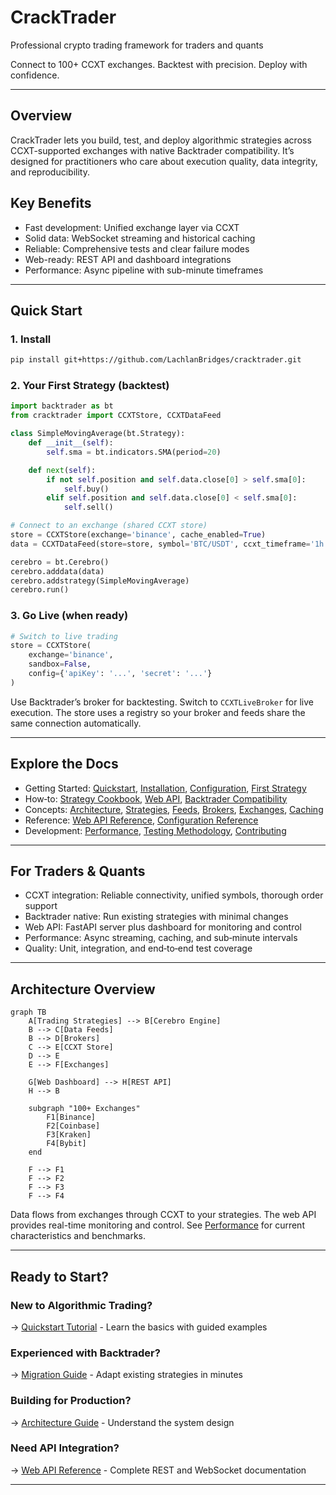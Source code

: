 # CrackTrader

Professional crypto trading framework for traders and quants

Connect to 100+ CCXT exchanges. Backtest with precision. Deploy with confidence.

---

## Overview

CrackTrader lets you build, test, and deploy algorithmic strategies across CCXT-supported exchanges with native Backtrader compatibility. It’s designed for practitioners who care about execution quality, data integrity, and reproducibility.

## Key Benefits

- Fast development: Unified exchange layer via CCXT
- Solid data: WebSocket streaming and historical caching
- Reliable: Comprehensive tests and clear failure modes
- Web-ready: REST API and dashboard integrations
- Performance: Async pipeline with sub-minute timeframes

---

## Quick Start

### 1. Install

```bash
pip install git+https://github.com/LachlanBridges/cracktrader.git
```

### 2. Your First Strategy (backtest)

```python
import backtrader as bt
from cracktrader import CCXTStore, CCXTDataFeed

class SimpleMovingAverage(bt.Strategy):
    def __init__(self):
        self.sma = bt.indicators.SMA(period=20)

    def next(self):
        if not self.position and self.data.close[0] > self.sma[0]:
            self.buy()
        elif self.position and self.data.close[0] < self.sma[0]:
            self.sell()

# Connect to an exchange (shared CCXT store)
store = CCXTStore(exchange='binance', cache_enabled=True)
data = CCXTDataFeed(store=store, symbol='BTC/USDT', ccxt_timeframe='1h')

cerebro = bt.Cerebro()
cerebro.adddata(data)
cerebro.addstrategy(SimpleMovingAverage)
cerebro.run()
```

### 3. Go Live (when ready)

```python
# Switch to live trading
store = CCXTStore(
    exchange='binance',
    sandbox=False,
    config={'apiKey': '...', 'secret': '...'}
)
```

Use Backtrader’s broker for backtesting. Switch to `CCXTLiveBroker` for live execution. The store uses a registry so your broker and feeds share the same connection automatically.

---

## Explore the Docs

- Getting Started: [Quickstart](getting_started/quickstart.md), [Installation](getting_started/installation.md), [Configuration](getting_started/configuration.md), [First Strategy](getting_started/first_strategy.md)
- How‑to: [Strategy Cookbook](strategy_guide.md), [Web API](WEB_API.md), [Backtrader Compatibility](integrations/backtrader_compat.md)
- Concepts: [Architecture](core_concepts/architecture.md), [Strategies](core_concepts/strategies.md), [Feeds](core_concepts/feeds.md), [Brokers](core_concepts/brokers.md), [Exchanges](core_concepts/exchanges.md), [Caching](core_concepts/caching.md)
- Reference: [Web API Reference](reference/web_api.md), [Configuration Reference](reference/configuration.md)
- Development: [Performance](performance/overview.md), [Testing Methodology](testing/known_gaps.md), [Contributing](development/README.md)

---

## For Traders & Quants

- CCXT integration: Reliable connectivity, unified symbols, thorough order support
- Backtrader native: Run existing strategies with minimal changes
- Web API: FastAPI server plus dashboard for monitoring and control
- Performance: Async streaming, caching, and sub‑minute intervals
- Quality: Unit, integration, and end‑to‑end test coverage

---

## Architecture Overview

```mermaid
graph TB
    A[Trading Strategies] --> B[Cerebro Engine]
    B --> C[Data Feeds]
    B --> D[Brokers]
    C --> E[CCXT Store]
    D --> E
    E --> F[Exchanges]

    G[Web Dashboard] --> H[REST API]
    H --> B

    subgraph "100+ Exchanges"
        F1[Binance]
        F2[Coinbase]
        F3[Kraken]
        F4[Bybit]
    end

    F --> F1
    F --> F2
    F --> F3
    F --> F4
```

Data flows from exchanges through CCXT to your strategies. The web API provides real-time monitoring and control. See [Performance](performance/overview.md) for current characteristics and benchmarks.

---

## Ready to Start?

### New to Algorithmic Trading?
→ [Quickstart Tutorial](getting_started/quickstart.md) - Learn the basics with guided examples

### Experienced with Backtrader?
→ [Migration Guide](integrations/backtrader_compat.md) - Adapt existing strategies in minutes

### Building for Production?
→ [Architecture Guide](core_concepts/architecture.md) - Understand the system design

### Need API Integration?
→ [Web API Reference](reference/web_api.md) - Complete REST and WebSocket documentation

---
